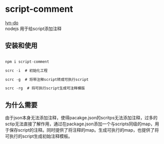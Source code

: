 # script-comment
[lyn-do](https;//lyn-doit.github.com)  
nodejs 用于给script添加注释

## 安装和使用

 ```javascript
 
 npm i script-comment

 scrc -i  # 初始化工程

 scrc -g  # 将带注释script转成可执行script

 scrc -rg  # 将可执行script生成可注释模版 
 ```

 ## 为什么需要

 由于json本身无法添加注释，使得pacakge.json的scritps无法添加注释，过多的sctip无法直接了解作用，通过在package.json添加一个与scripts同级的map，用于保存script的注释。同时提供了将注释的map。生成可执行的map，也提供了将可执行的script生成初始注释模板。